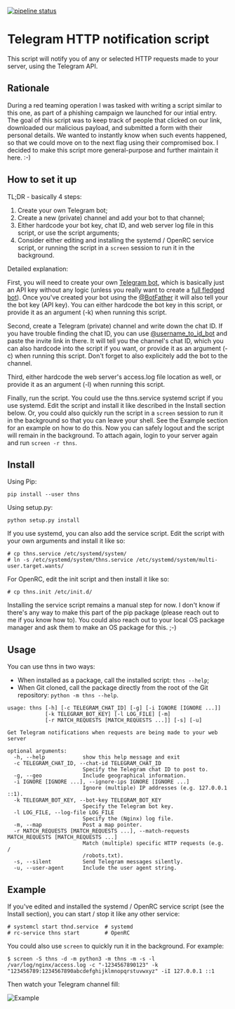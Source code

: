 [![pipeline status](https://gitlab.com/0bs1d1an/thns/badges/master/pipeline.svg)](https://gitlab.com/0bs1d1an/thns/commits/master)

# Telegram HTTP notification script

This script will notify you of any or selected HTTP requests made to your server, using the Telegram API.

## Rationale

During a red teaming operation I was tasked with writing a script similar to this one, as part of a phishing campaign we launched for our intial entry.
The goal of this script was to keep track of people that clicked on our link, downloaded our malicious payload, and submitted a form with their personal details.
We wanted to instantly know when such events happened, so that we could move on to the next flag using their compromised box.
I decided to make this script more general-purpose and further maintain it here. :-)

## How to set it up

TL;DR - basically 4 steps:

1. Create your own Telegram bot;
1. Create a new (private) channel and add your bot to that channel;
1. Either hardcode your bot key, chat ID, and web server log file in this script, or use the script arguments;
1. Consider either editing and installing the systemd / OpenRC service script, or running the script in a `screen` session to run it in the background.

Detailed explanation: 

First, you will need to create your own [Telegram bot](https://core.telegram.org/bots), which is basically just an API key without any logic (unless you really want to create a [full fledged bot](https://python-telegram-bot.org/)).
Once you've created your bot using the [@BotFather](https://telegram.me/BotFather) it will also tell your the bot key (API key).
You can either hardcode the bot key in this script, or provide it as an argument (-k) when running this script.

Second, create a Telegram (private) channel and write down the chat ID.
If you have trouble finding the chat ID, you can use [@username_to_id_bot](https://telegram.me/username_to_id_bot) and paste the invite link in there.
It will tell you the channel's chat ID, which you can also hardcode into the script if you want, or provide it as an argument (-c) when running this script.
Don't forget to also explicitely add the bot to the channel.

Third, either hardcode the web server's access.log file location as well, or provide it as an argument (-l) when running this script.

Finally, run the script.
You could use the thns.service systemd script if you use systemd.
Edit the script and install it like described in the Install section below.
Or, you could also quickly run the script in a `screen` session to run it in the background so that you can leave your shell.
See the Example section for an example on how to do this.
Now you can safely logout and the script will remain in the background.
To attach again, login to your server again and run `screen -r thns`.

## Install

Using Pip:

`pip install --user thns`

Using setup.py:

`python setup.py install`

If you use systemd, you can also add the service script.
Edit the script with your own arguments and install it like so:

```
# cp thns.service /etc/systemd/system/
# ln -s /etc/systemd/system/thns.service /etc/systemd/system/multi-user.target.wants/
```

For OpenRC, edit the init script and then install it like so:

```
# cp thns.init /etc/init.d/
```

Installing the service script remains a manual step for now.
I don't know if there's any way to make this part of the pip package (please reach out to me if you know how to).
You could also reach out to your local OS package manager and ask them to make an OS package for this. ;-)

## Usage

You can use thns in two ways:

* When installed as a package, call the installed script: `thns --help`;
* When Git cloned, call the package directly from the root of the Git repository: `python -m thns --help`.

```
usage: thns [-h] [-c TELEGRAM_CHAT_ID] [-g] [-i IGNORE [IGNORE ...]]
            [-k TELEGRAM_BOT_KEY] [-l LOG_FILE] [-m]
            [-r MATCH_REQUESTS [MATCH_REQUESTS ...]] [-s] [-u]

Get Telegram notifications when requests are being made to your web server

optional arguments:
  -h, --help            show this help message and exit
  -c TELEGRAM_CHAT_ID, --chat-id TELEGRAM_CHAT_ID
                        Specify the Telegram chat ID to post to.
  -g, --geo             Include geographical information.
  -i IGNORE [IGNORE ...], --ignore-ips IGNORE [IGNORE ...]
                        Ignore (multiple) IP addresses (e.g. 127.0.0.1 ::1).
  -k TELEGRAM_BOT_KEY, --bot-key TELEGRAM_BOT_KEY
                        Specify the Telegram bot key.
  -l LOG_FILE, --log-file LOG_FILE
                        Specify the (Nginx) log file.
  -m, --map             Post a map pointer.
  -r MATCH_REQUESTS [MATCH_REQUESTS ...], --match-requests MATCH_REQUESTS [MATCH_REQUESTS ...]
                        Match (multiple) specific HTTP requests (e.g. /
                        /robots.txt).
  -s, --silent          Send Telegram messages silently.
  -u, --user-agent      Include the user agent string.
```

## Example

If you've edited and installed the systemd / OpenRC service script (see the Install section), you can start / stop it like any other service:

```
# systemcl start thnd.service  # systemd
# rc-service thns start        # OpenRC
```

You could also use `screen` to quickly run it in the background.
For example:

```
$ screen -S thns -d -m python3 -m thns -m -s -l /var/log/nginx/access.log -c "-1234567890123" -k "123456789:1234567890abcdefghijklmnopqrstuvwxyz" -iI 127.0.0.1 ::1
```

Then watch your Telegram channel fill:

![Example](example/example.jpg)

